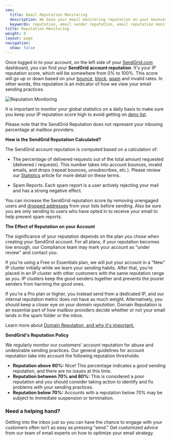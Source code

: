```yaml
---
seo:
  title: Email Reputation Monitoring
  description: We base your email monitoring reputation on your bounces, blocks, spam, invalid email, and successfully delivered emails.
  keywords: reputation, email sender reputation, email reputation monitoring
title: Reputation Monitoring
weight: 0
layout: page
navigation:
  show: false
---
```


Once logged in to your account, on the left side of your [SendGrid.com](https://sendgrid.com) dashboard, you can find your **SendGrid account reputation**. It's your IP reputation score, which will be somewhere from 0% to 100%. This score will go up or down based on your [bounce]({{root_url}}/glossary/bounces/), [block]({{root_url}}/glossary/blocks/), [spam]({{root_url}}/glossary/spam-reports/) and invalid rates. In other words, this reputation is an indicator of how we view your email sending practices.

![Reputation Monitoring]({{root_url}}/images/Screen_Shot_2015-05-20_at_3.32.24_PM.png "Reputation indicator")

It is important to monitor your global statistics on a daily basis to make sure you keep your IP reputation score high to avoid getting on [deny list]({{root_url}}/glossary/deny-list/).

<call-out>

Please note that the SendGrid Reputation does not represent your inboxing percentage at mailbox providers.

</call-out>

**How is the SendGrid Reputation Calculated?**

The SendGrid account reputation is computed based on a calculation of:

- The percentage of delivered requests out of the total amount requested (delivered / requests). This number takes into account bounces, invalid emails, and drops (repeat bounces, unsubscribes, etc.). Please review our [Statistics]({{root_url}}/ui/analytics-and-reporting/stats-overview/) article for more detail on these terms.

- Spam Reports. Each spam report is a user actively rejecting your mail and has a strong negative effect.

<call-out>

You can increase the SendGrid reputation score by removing unengaged users and [dropped addresses]({{root_url}}/glossary/drops/) from your lists before sending. Also be sure you are only sending to users who have opted in to receive your email to help prevent spam reports.

</call-out>

**The Effect of Reputation on your Account**

The significance of your reputation depends on the plan you chose when creating your SendGrid account. For all plans, if your reputation becomes low enough, our Compliance team may mark your account as "under review" and contact you. 

If you're using a Free or Essentials plan, we will put your account in a "New" IP cluster initially while we learn your sending habits. After that, you're placed in an IP cluster with other customers with the same reputation range as you. IP clusters keep the good senders together and prevents the poorer senders from harming the good ones.

If you're a Pro plan or higher, you instead send from a dedicated IP, and our internal reputation metric does not have as much weight. Alternatively, you should keep a closer eye on your _domain reputation_. Domain Reputation is an essential part of how mailbox providers decide whether or not your email lands in the spam folder or the inbox.

<call-out>

Learn more about [Domain Reputation, and why it's important.](https://sendgrid.com/blog/what-is-a-domain-reputation/)

</call-out>

**SendGrid's Reputation Policy**

We regularly monitor our customers' account reputation for abuse and undesirable sending practices. Our general guidelines for account reputation take into account the following reputation thresholds:

- **Reputation above 80%:** Nice! This percentage indicates a good sending reputation, and there are no issues at this time.
- **Reputation between 70% and 80%:** This is considered a poor reputation and you should consider taking action to identify and fix problems with your sending practices.
- **Reputation below 70%:** Accounts with a reputation below 70% may be subject to immediate suspension or termination.


<call-out-link linktext="EXPERT SERVICES" img="/img/expert-insights-promo3.png" link="https://sendgrid.com/solutions/expert-services/">


### Need a helping hand?


Getting into the inbox just so you can have the chance to engage with your customers often isn’t as easy as pressing “send.” Get customized advice from our team of email experts on how to optimize your email strategy.


</call-out-link>

